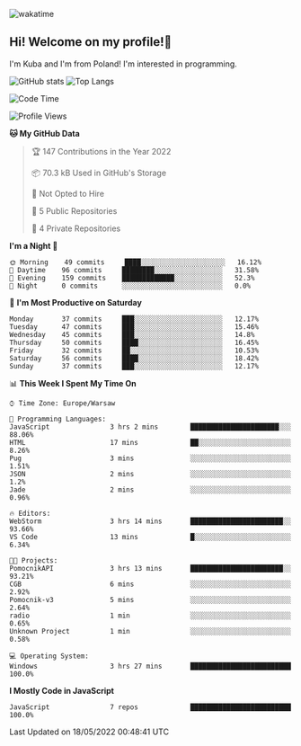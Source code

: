 ![wakatime](https://wakatime.com/badge/user/29588d82-8771-4fcd-a301-6a9b9976125e.svg)
## Hi! Welcome on my profile!👋
I'm Kuba and I'm from Poland! I'm interested in programming.

![GitHub stats](https://github-readme-stats.vercel.app/api?username=xKubsoneQ&show_icons=true&theme=dark)
![Top Langs](https://github-readme-stats.vercel.app/api/top-langs/?username=xKubsoneQ&theme=dark)

<!--START_SECTION:waka-->
![Code Time](http://img.shields.io/badge/Code%20Time-0%20secs-blue)

![Profile Views](http://img.shields.io/badge/Profile%20Views-4-blue)

**🐱 My GitHub Data** 

> 🏆 147 Contributions in the Year 2022
 > 
> 📦 70.3 kB Used in GitHub's Storage 
 > 
> 🚫 Not Opted to Hire
 > 
> 📜 5 Public Repositories 
 > 
> 🔑 4 Private Repositories  
 > 
**I'm a Night 🦉** 

```text
🌞 Morning    49 commits     ████░░░░░░░░░░░░░░░░░░░░░   16.12% 
🌆 Daytime    96 commits     ████████░░░░░░░░░░░░░░░░░   31.58% 
🌃 Evening    159 commits    █████████████░░░░░░░░░░░░   52.3% 
🌙 Night      0 commits      ░░░░░░░░░░░░░░░░░░░░░░░░░   0.0%

```
📅 **I'm Most Productive on Saturday** 

```text
Monday       37 commits     ███░░░░░░░░░░░░░░░░░░░░░░   12.17% 
Tuesday      47 commits     ███░░░░░░░░░░░░░░░░░░░░░░   15.46% 
Wednesday    45 commits     ███░░░░░░░░░░░░░░░░░░░░░░   14.8% 
Thursday     50 commits     ████░░░░░░░░░░░░░░░░░░░░░   16.45% 
Friday       32 commits     ██░░░░░░░░░░░░░░░░░░░░░░░   10.53% 
Saturday     56 commits     ████░░░░░░░░░░░░░░░░░░░░░   18.42% 
Sunday       37 commits     ███░░░░░░░░░░░░░░░░░░░░░░   12.17%

```


📊 **This Week I Spent My Time On** 

```text
⌚︎ Time Zone: Europe/Warsaw

💬 Programming Languages: 
JavaScript               3 hrs 2 mins        ██████████████████████░░░   88.06% 
HTML                     17 mins             ██░░░░░░░░░░░░░░░░░░░░░░░   8.26% 
Pug                      3 mins              ░░░░░░░░░░░░░░░░░░░░░░░░░   1.51% 
JSON                     2 mins              ░░░░░░░░░░░░░░░░░░░░░░░░░   1.2% 
Jade                     2 mins              ░░░░░░░░░░░░░░░░░░░░░░░░░   0.96%

🔥 Editors: 
WebStorm                 3 hrs 14 mins       ███████████████████████░░   93.66% 
VS Code                  13 mins             █░░░░░░░░░░░░░░░░░░░░░░░░   6.34%

🐱‍💻 Projects: 
PomocnikAPI              3 hrs 13 mins       ███████████████████████░░   93.21% 
CGB                      6 mins              ░░░░░░░░░░░░░░░░░░░░░░░░░   2.92% 
Pomocnik-v3              5 mins              ░░░░░░░░░░░░░░░░░░░░░░░░░   2.64% 
radio                    1 min               ░░░░░░░░░░░░░░░░░░░░░░░░░   0.65% 
Unknown Project          1 min               ░░░░░░░░░░░░░░░░░░░░░░░░░   0.58%

💻 Operating System: 
Windows                  3 hrs 27 mins       █████████████████████████   100.0%

```

**I Mostly Code in JavaScript** 

```text
JavaScript               7 repos             █████████████████████████   100.0%

```



 Last Updated on 18/05/2022 00:48:41 UTC
<!--END_SECTION:waka-->
